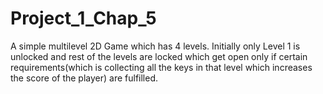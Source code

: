 # Project_1_Chap_5
A simple multilevel 2D Game which has 4 levels.
Initially only Level 1 is unlocked and rest of the levels are locked which get open only if certain requirements(which is collecting all the keys in that level which increases the score of the player) are fulfilled.

